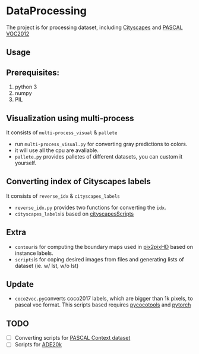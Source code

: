 # DataProcessing

The project is for processing dataset, including [Cityscapes](https://www.cityscapes-dataset.com/) and [PASCAL VOC2012](http://host.robots.ox.ac.uk/pascal/VOC/)

## Usage

## Prerequisites:
1. python 3
2. numpy
3. PIL

## Visualization using multi-process
It consists of ```multi-process_visual``` & ```pallete```
* run ```multi-process_visual.py``` for converting gray predictions to colors. 
* it will use all the cpu are avaliable.
* ```pallete.py``` provides palletes of different datasets, you can custom it yourself.

## Converting  index of Cityscapes labels
It consists of ```reverse_idx``` & ```cityscapes_labels```
* ```reverse_idx.py``` provides two functions for converting the ```idx```.
* ```cityscapes_labels```is based on [cityscapesScripts](https://github.com/mcordts/cityscapesScripts)

## Extra
* ```contour```is for computing the boundary maps used in [pix2pixHD](https://github.com/NVIDIA/pix2pixHD) based on instance labels.
* ```scripts```is for coping desired images from files and generating lists of dataset (ie. w/ lst, w/o lst)

## Update
* ```coco2voc.py```converts coco2017 labels, which are bigger than 1k pixels, to pascal voc format. This scripts based requires [pycocotools](https://github.com/cocodataset/cocoapi) and [pytorch](https://pytorch.org/) 

## TODO

- [ ] Converting scripts for [PASCAL Context dataset](https://cs.stanford.edu/~roozbeh/pascal-context/)
- [ ] Scripts for [ADE20k](http://groups.csail.mit.edu/vision/datasets/ADE20K/)
